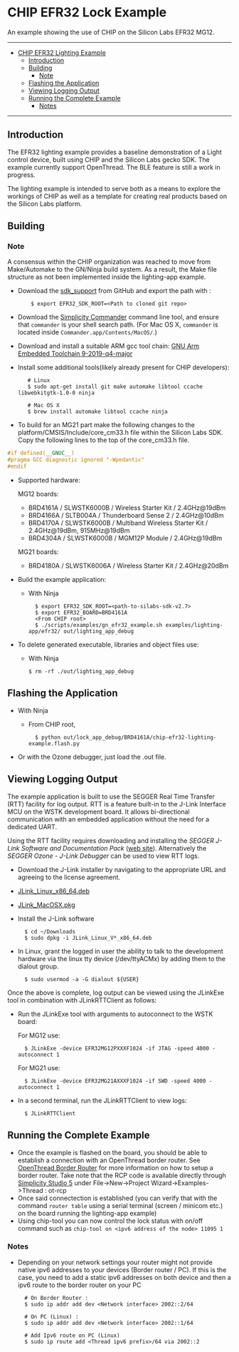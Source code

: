 # CHIP EFR32 Lock Example

An example showing the use of CHIP on the Silicon Labs EFR32 MG12.

<hr>

-   [CHIP EFR32 Lighting Example](#chip-efr32-lighting-example)
    -   [Introduction](#introduction)
    -   [Building](#building)
        -   [Note](#note)
    -   [Flashing the Application](#flashing-the-application)
    -   [Viewing Logging Output](#viewing-logging-output)
    -   [Running the Complete Example](#running-the-complete-example)
        -   [Notes](#notes)

<hr>

<a name="intro"></a>

## Introduction

The EFR32 lighting example provides a baseline demonstration of a Light control device,
built using CHIP and the Silicon Labs gecko SDK. The example currently support
OpenThread. The BLE feature is still a work in progress.

The lighting example is intended to serve both as a means to explore the workings of
CHIP as well as a template for creating real products based on the Silicon Labs
platform.

<a name="building"></a>

## Building

### Note

A consensus within the CHIP organization was reached to move from Make/Automake
to the GN/Ninja build system. As a result, the Make file structure as not been implemented
inside the lighting-app example.

-   Download the [sdk_support](https://github.com/SiliconLabs/sdk_support) from
    GitHub and export the path with :

            $ export EFR32_SDK_ROOT=<Path to cloned git repo>

-   Download the
    [Simplicity Commander](https://www.silabs.com/mcu/programming-options)
    command line tool, and ensure that `commander` is your shell search path.
    (For Mac OS X, `commander` is located inside
    `Commander.app/Contents/MacOS/`.)

-   Download and install a suitable ARM gcc tool chain:
    [GNU Arm Embedded Toolchain 9-2019-q4-major](https://developer.arm.com/tools-and-software/open-source-software/developer-tools/gnu-toolchain/gnu-rm/downloads)

-   Install some additional tools(likely already present for CHIP developers):

           # Linux
           $ sudo apt-get install git make automake libtool ccache libwebkitgtk-1.0-0 ninja

           # Mac OS X
           $ brew install automake libtool ccache ninja

-   To build for an MG21 part make the following changes to the
    platform/CMSIS/Include/core_cm33.h file within the Silicon Labs SDK. Copy
    the following lines to the top of the core_cm33.h file.

```cpp
#if defined(__GNUC__)
#pragma GCC diagnostic ignored "-Wpedantic"
#endif
```

-   Supported hardware:

    MG12 boards:

    -   BRD4161A / SLWSTK6000B / Wireless Starter Kit / 2.4GHz@19dBm
    -   BRD4166A / SLTB004A / Thunderboard Sense 2 / 2.4GHz@10dBm
    -   BRD4170A / SLWSTK6000B / Multiband Wireless Starter Kit / 2.4GHz@19dBm,
        915MHz@19dBm
    -   BRD4304A / SLWSTK6000B / MGM12P Module / 2.4GHz@19dBm

    MG21 boards:

    -   BRD4180A / SLWSTK6006A / Wireless Starter Kit / 2.4GHz@20dBm

*   Build the example application:

    -   With Ninja

              $ export EFR32_SDK_ROOT=<path-to-silabs-sdk-v2.7>
              $ export EFR32_BOARD=BRD4161A
              <From CHIP root>
              $ ./scripts/examples/gn_efr32_example.sh examples/lighting-app/efr32/ out/lighting_app_debug

-   To delete generated executable, libraries and object files use:

    -   With Ninja

            $ rm -rf ./out/lighting_app_debug

<a name="flashing"></a>

## Flashing the Application

-   With Ninja

    -   From CHIP root,

              $ python out/lock_app_debug/BRD4161A/chip-efr32-lighting-example.flash.py

-   Or with the Ozone debugger, just load the .out file.

<a name="view-logging"></a>

## Viewing Logging Output

The example application is built to use the SEGGER Real Time Transfer (RTT)
facility for log output. RTT is a feature built-in to the J-Link Interface MCU
on the WSTK development board. It allows bi-directional communication with an
embedded application without the need for a dedicated UART.

Using the RTT facility requires downloading and installing the _SEGGER J-Link
Software and Documentation Pack_
([web site](https://www.segger.com/downloads/jlink#J-LinkSoftwareAndDocumentationPack)).
Alternatively the _SEGGER Ozone - J-Link Debugger_ can be used to view RTT logs.

-   Download the J-Link installer by navigating to the appropriate URL and
    agreeing to the license agreement.

-   [JLink_Linux_x86_64.deb](https://www.segger.com/downloads/jlink/JLink_Linux_x86_64.deb)
-   [JLink_MacOSX.pkg](https://www.segger.com/downloads/jlink/JLink_MacOSX.pkg)

*   Install the J-Link software

          $ cd ~/Downloads
          $ sudo dpkg -i JLink_Linux_V*_x86_64.deb

*   In Linux, grant the logged in user the ability to talk to the development
    hardware via the linux tty device (/dev/ttyACMx) by adding them to the
    dialout group.

          $ sudo usermod -a -G dialout ${USER}

Once the above is complete, log output can be viewed using the JLinkExe tool in
combination with JLinkRTTClient as follows:

-   Run the JLinkExe tool with arguments to autoconnect to the WSTK board:

    For MG12 use:

          $ JLinkExe -device EFR32MG12PXXXF1024 -if JTAG -speed 4000 -autoconnect 1

    For MG21 use:

          $ JLinkExe -device EFR32MG21AXXXF1024 -if SWD -speed 4000 -autoconnect 1

-   In a second terminal, run the JLinkRTTClient to view logs:

          $ JLinkRTTClient

<a name="running-complete-example"></a>

## Running the Complete Example

-   Once the example is flashed on the board, you should be able to establish a
    connection with an OpenThread border router. See
    [OpenThread Border Router](https://openthread.io/guides/border-router) for
    more information on how to setup a border router. Take note that the RCP
    code is available directly through
    [Simplicity Studio 5](https://www.silabs.com/products/development-tools/software/simplicity-studio/simplicity-studio-5)
    under File->New->Project Wizard->Examples->Thread : ot-rcp
-   Once said connectection is established (you can verify that with the command
    `router table` using a serial terminal (screen / minicom etc.) on the board
    running the lighting-app example)
-   Using chip-tool you can now control the lock status with on/off command such
    as `chip-tool on <ipv6 address of the node> 11095 1`

### Notes

-   Depending on your network settings your router might not provide native ipv6
    addresses to your devices (Border router / PC). If this is the case, you
    need to add a static ipv6 addresses on both device and then a ipv6 route to
    the border router on your PC

          # On Border Router :
          $ sudo ip addr add dev <Network interface> 2002::2/64

          # On PC (Linux) :
          $ sudo ip addr add dev <Network interface> 2002::1/64

          # Add Ipv6 route on PC (Linux)
          $ sudo ip route add <Thread ipv6 prefix>/64 via 2002::2
